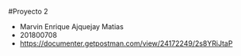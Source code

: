 #Proyecto 2
- Marvin Enrique Ajquejay Matias
- 201800708
- https://documenter.getpostman.com/view/24172249/2s8YRiJtaP